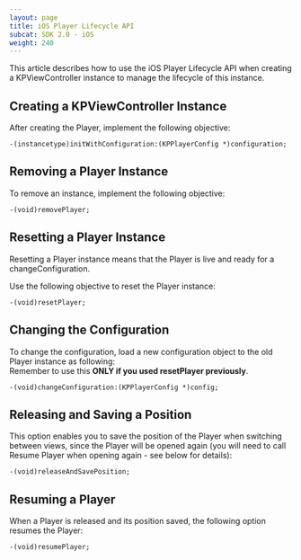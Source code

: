 ```yaml
---
layout: page
title: iOS Player Lifecycle API
subcat: SDK 2.0 - iOS
weight: 240
---
```


This article describes how to use the iOS Player Lifecycle API when creating a KPViewController instance to manage the lifecycle of this instance.

## Creating a KPViewController Instance
After creating the Player, implement the following objective:

```objective_c    
-(instancetype)initWithConfiguration:(KPPlayerConfig *)configuration;
```

## Removing a Player Instance
To remove an instance, implement the following objective:
```objective_c        
-(void)removePlayer;
```

## Resetting a Player Instance
Resetting a Player instance means that the Player is live and ready for a changeConfiguration. 

Use the following objective to reset the Player instance:

```objective_c    
-(void)resetPlayer;
```

## Changing the Configuration
To change the configuration, load a new configuration object to the old Player instance as following:   
Remember to use this **ONLY if you used resetPlayer previously**.

```objective_c    
-(void)changeConfiguration:(KPPlayerConfig *)config;
```

## Releasing and Saving a Position
This option enables you to save the position of the Player when switching between views, since the Player will be opened again (you will need to call Resume Player when opening again - see below for details):

```objective_c   
-(void)releaseAndSavePosition;
```

## Resuming a Player
When a Player is released and its position saved, the following option resumes the Player:

```objective_c   
-(void)resumePlayer;
```
